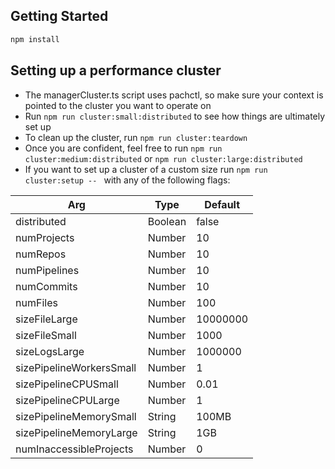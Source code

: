 ## Getting Started

```bash
npm install
```

## Setting up a performance cluster
- The managerCluster.ts script uses pachctl, so make sure your context is pointed to the cluster you want to operate on
- Run `npm run cluster:small:distributed` to see how things are ultimately set up
- To clean up the cluster, run `npm run cluster:teardown`
- Once you are confident, feel free to run `npm run cluster:medium:distributed` or `npm run cluster:large:distributed`
- If you want to set up a cluster of a custom size run `npm run cluster:setup -- ` with any of the following flags:

| Arg  | Type | Default |
| ------------- | ------------- | ------------- |
| distributed  | Boolean  | false |
| numProjects | Number | 10 |
| numRepos | Number | 10 |
| numPipelines | Number | 10 |
| numCommits | Number | 10 |
| numFiles | Number | 100 |
| sizeFileLarge | Number | 10000000 |
| sizeFileSmall | Number | 1000 |
| sizeLogsLarge | Number | 1000000 |
| sizePipelineWorkersSmall | Number | 1 |
| sizePipelineCPUSmall | Number | 0.01 |
| sizePipelineCPULarge | Number | 1 |
| sizePipelineMemorySmall | String | 100MB |
| sizePipelineMemoryLarge | String | 1GB |
| numInaccessibleProjects | Number | 0 |
